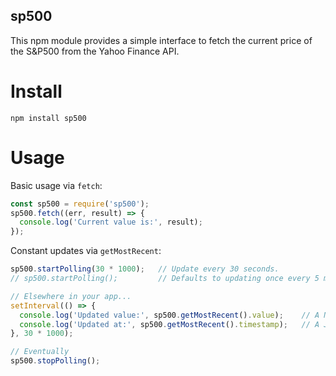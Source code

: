 sp500
-------

This npm module provides a simple interface to fetch the current price of the S&P500 from the Yahoo Finance API.

# Install

```
npm install sp500
```

# Usage

Basic usage via `fetch`:

```javascript
const sp500 = require('sp500');
sp500.fetch((err, result) => {
  console.log('Current value is:', result);
});
```

Constant updates via `getMostRecent`:

```javascript
sp500.startPolling(30 * 1000);   // Update every 30 seconds.
// sp500.startPolling();         // Defaults to updating once every 5 min.

// Elsewhere in your app...
setInterval(() => {
  console.log('Updated value:', sp500.getMostRecent().value);    // A Number
  console.log('Updated at:', sp500.getMostRecent().timestamp);   // A JS Date object
}, 30 * 1000);

// Eventually
sp500.stopPolling();
```
